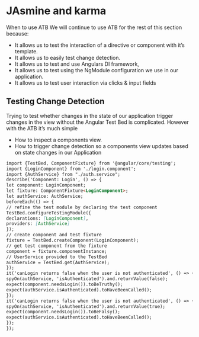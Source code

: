 # JAsmine and karma
When to use ATB
We will continue to use ATB for the rest of this section because: <br/>
* It allows us to test the interaction of a directive or component with it’s template.
* It allows us to easily test change detection.
* It allows us to test and use Angulars DI framework,
* It allows us to test using the NgModule configuration we use in our application.
* It allows us to test user interaction via clicks & input fields
## Testing Change Detection
Trying to test whether changes in the state of our application trigger changes in the view without
the Angular Test Bed is complicated. However with the ATB it’s much simple
* How to inspect a components view.
* How to trigger change detection so a components view updates based on state changes in our
Application


```markdown
import {TestBed, ComponentFixture} from '@angular/core/testing';
import {LoginComponent} from './login.component';
import {AuthService} from "./auth.service";
describe('Component: Login', () => {
let component: LoginComponent;
let fixture: ComponentFixture<LoginComponent>;
let authService: AuthService;
beforeEach(() => {
// refine the test module by declaring the test component
TestBed.configureTestingModule({
declarations: [LoginComponent],
providers: [AuthService]
});
// create component and test fixture
fixture = TestBed.createComponent(LoginComponent);
// get test component from the fixture
component = fixture.componentInstance;
// UserService provided to the TestBed
authService = TestBed.get(AuthService);
});
it('canLogin returns false when the user is not authenticated', () => {
spyOn(authService, 'isAuthenticated').and.returnValue(false);
expect(component.needsLogin()).toBeTruthy();
expect(authService.isAuthenticated).toHaveBeenCalled();
});
it('canLogin returns false when the user is not authenticated', () => {
spyOn(authService, 'isAuthenticated').and.returnValue(true);
expect(component.needsLogin()).toBeFalsy();
expect(authService.isAuthenticated).toHaveBeenCalled();
});
});
```
